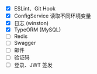 - [x] ESLint、Git Hook
- [x] ConfigService 读取不同环境变量
- [x] 日志 (winston)
- [x] TypeORM (MySQL)
- [ ] Redis
- [ ] Swagger
- [ ] 邮件
- [ ] 验证码
- [ ] 登录、JWT 签发

